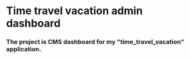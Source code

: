 # Time travel vacation admin dashboard
### The project is CMS dashboard for my "time_travel_vacation" application.
